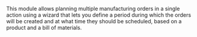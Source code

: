 This module allows planning multiple manufacturing orders in a single action using
a wizard that lets you define a period during which the orders will be created and
at what time they should be scheduled, based on a product and a bill of materials.
